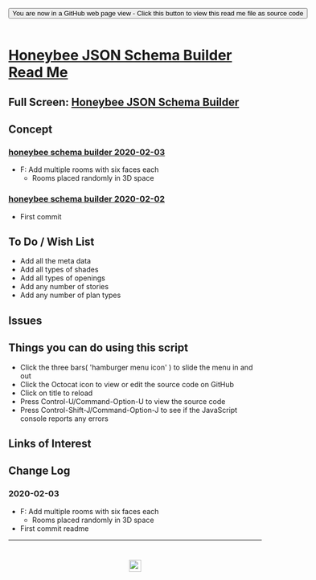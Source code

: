 
<span style=display:none; >[You are now in a GitHub source code view - click this link to view Read Me file as a web page]( /https://www.ladybug.tools/spider/sandbox/honeybee-schema-builder/#README.md "View file as a web page." ) </span>

<div><input type=button class = "btn btn-secondary btn-sm" onclick=window.location.href="https://github.com/ladybug-tools/spider/tree/master/sandbox/honeybee-schema-builder"
value="You are now in a GitHub web page view - Click this button to view this read me file as source code" ></div>

<br>

# [Honeybee JSON Schema Builder Read Me]( #README.md )

<!--
<iframe src=https://www.ladybug.tools/spider/xxxxx/xxxxx.html width=100% height=500px >Iframes are not viewable in GitHub source code views</iframe>
_<small>ZZZZZ</small>_
-->

## Full Screen: [Honeybee JSON Schema Builder]( https://www.ladybug.tools/spider/sandbox/honeybee-schema-builder/index.html )


## Concept

### [honeybee schema builder 2020-02-03]( https://www.ladybug.tools/spider/sandbox/honeybee-schema-builder/v-2020-02-03/honeybee-schema-builder.html)

* F: Add multiple rooms with six faces each
	* Rooms placed randomly in 3D space

### [honeybee schema builder 2020-02-02]( https://www.ladybug.tools/spider/sandbox/honeybee-schema-builder/v-2020-02-03/honeybee-schema-builder.html)

* First commit

## To Do / Wish List

* Add all the meta data
* Add all types of shades
* Add all types of openings
* Add any number of stories
* Add any number of plan types


## Issues


## Things you can do using this script

* Click the three bars( 'hamburger menu icon' ) to slide the menu in and out
* Click the Octocat icon to view or edit the source code on GitHub
* Click on title to reload
* Press Control-U/Command-Option-U to view the source code
* Press Control-Shift-J/Command-Option-J to see if the JavaScript console reports any errors


## Links of Interest


## Change Log

### 2020-02-03

* F: Add multiple rooms with six faces each
	* Rooms placed randomly in 3D space
* First commit readme


***

# <center title="hello!" ><a href=javascript:window.scrollTo(0,0); style=text-decoration:none; > <center title="hello!" ><img src='https://ladybug.tools/artwork/icons_bugs/ico/spider.ico' height=24 > </a></a></center>

